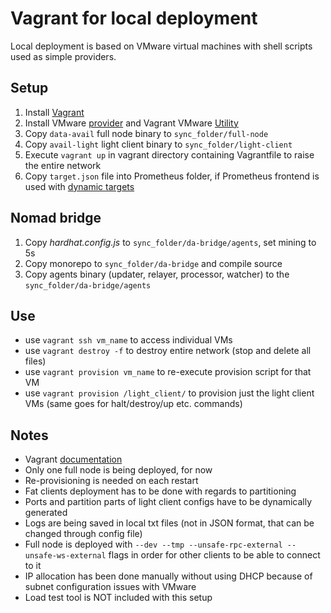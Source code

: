 # Vagrant for local deployment

Local deployment is based on VMware virtual machines with shell scripts used as simple providers.

## Setup

1. Install [Vagrant](https://developer.hashicorp.com/vagrant/docs/installation)
2. Install VMware [provider](https://developer.hashicorp.com/vagrant/docs/providers/vmware/installation) and Vagrant VMware [Utility](https://developer.hashicorp.com/vagrant/docs/providers/vmware/vagrant-vmware-utility)
3. Copy `data-avail` full node binary to `sync_folder/full-node`
4. Copy `avail-light` light client binary to `sync_folder/light-client`
5. Execute `vagrant up` in vagrant directory containing Vagrantfile to raise the entire network
6. Copy `target.json` file into Prometheus folder, if Prometheus frontend is used with [dynamic targets](https://prometheus.io/docs/guides/file-sd/#installing-configuring-and-running-prometheus)

## Nomad bridge

1. Copy _hardhat.config.js_ to `sync_folder/da-bridge/agents`, set mining to 5s
2. Copy monorepo to `sync_folder/da-bridge` and compile source
3. Copy agents binary (updater, relayer, processor, watcher) to the `sync_folder/da-bridge/agents`

## Use

- use `vagrant ssh vm_name` to access individual VMs
- use `vagrant destroy -f` to destroy entire network (stop and delete all files)
- use `vagrant provision vm_name` to re-execute provision script for that VM
- use `vagrant provision /light_client/` to provision just the light client VMs (same goes for halt/destroy/up etc. commands)

## Notes

- Vagrant [documentation](https://developer.hashicorp.com/vagrant/docs)
- Only one full node is being deployed, for now
- Re-provisioning is needed on each restart
- Fat clients deployment has to be done with regards to partitioning
- Ports and partition parts of light client configs have to be dynamically generated
- Logs are being saved in local txt files (not in JSON format, that can be changed through config file)
- Full node is deployed with `--dev --tmp --unsafe-rpc-external --unsafe-ws-external` flags in order for other clients to be able to connect to it
- IP allocation has been done manually without using DHCP because of subnet configuration issues with VMware
- Load test tool is NOT included with this setup
